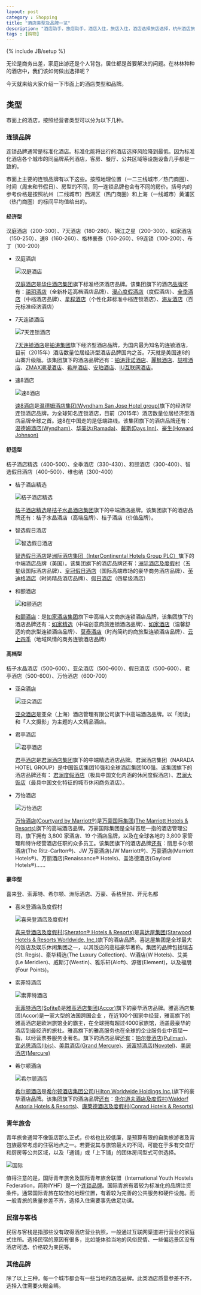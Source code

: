 ```yaml
---
layout: post
category : Shopping
title: "酒店类型及品牌一览"
description: "酒店助手，旅店助手，酒店入住，旅店入住，酒店选择旅店选择，杭州酒店旅店，酒店品牌，旅店品牌"
tags : [购物]
---
```

{% include JB/setup %}

无论是商务出差，家庭出游还是个人背包，居住都是首要解决的问题。在林林种种的酒店中，我们该如何做出选择呢？

今天就来给大家介绍一下市面上的酒店类型和品牌。

## 类型

市面上的酒店，按照经营者类型可以分为以下几种。

### 连锁品牌

连锁品牌通常是标准化酒店。标准化能将出行的酒店选择风险降到最低。因为标准化酒店各个城市的同品牌系列酒店，客房、餐厅、公共区域等设施设备几乎都是一致的。

市面上主要的连锁品牌有以下这些。按照地理位置（一二三线城市／热门商圈）、时间（周末和节假日）、房型的不同，同一连锁品牌也会有不同的房价。括号内的参考价格是按照杭州（二线城市）西湖区（热门商圈）和上海（一线城市）黄浦区（热门商圈）的标间平均值给出的。

#### 经济型

汉庭酒店（200-300）、7天酒店（180-280）、锦江之星（200-300）、如家酒店（150-250）、速8（160-260）、格林豪泰（160-260）、99连锁（100-200）、布丁（100-200）

* 汉庭酒店

    ![汉庭酒店](http://gtms01.alicdn.com/tps/i1/TB1dAyqHpXXXXa3XXXXVpgz7VXX-125-112.jpg)

    [汉庭酒店](http://www.huazhu.com/hanting)是[华住酒店集团](http://www.huazhu.com/)旗下标准经济酒店品牌。该集团旗下的酒店[品牌](http://www.huazhu.com/huazhu/htbrand.aspx)还有：[禧玥酒店](http://www.huazhu.com/xiyue)（全新朴适高档酒店品牌）、[漫心度假酒店](http://www.huazhu.com/manxin)（度假酒店）、[全季酒店](http://www.huazhu.com/quanji)（中档酒店品牌）、[星程酒店](http://www.huazhu.com/xingcheng)（个性化非标准中档连锁酒店）、[海友酒店](http://www.hiinns.com/)（百元标准经济酒店）
* 7天连锁酒店

    ![7天连锁酒店](http://gtms04.alicdn.com/tps/i4/TB1t0ArHXXXXXbcaXXXP4UA7VXX-125-118.jpg)

    [7天连锁酒店](http://www.7daysinn.cn/)是[铂涛集团](http://www.plateno.com/)旗下经济型酒店品牌，为国内最为知名的连锁酒店，目前（2015年）酒店数量位居经济型酒店品牌国内之首。7天就是美国速8的山寨升级版。该集团旗下的酒店品牌还有：[铂涛菲诺酒店](http://www.portofinohotels.cc/)、[麗枫酒店](http://www.lavandehotels.cc/)、[喆啡酒店](http://www.jjcoffetel.cc/)、[ZMAX潮漫酒店](http://www.zmaxhotels.cc/)、[希岸酒店](http://www.xanahotelle.com/)、[安珀酒店](http://www.maisonalbar.com/)、[IU互联网酒店](http://www.iuinns.net/)。
* 速8酒店

    ![速8酒店](http://gtms01.alicdn.com/tps/i1/TB1.7WcHpXXXXcsaXXXI4485FXX-121-121.jpg)

    [速8酒店](http://www.super8.com.cn/)是[温德姆酒店集团(Wyndham San Jose Hotel group)](http://www.wyndhamhotels.com.cn/)旗下的经济型连锁酒店品牌，为全球知名连锁酒店，目前（2015年）酒店数量位居经济型酒店品牌全球之首。速8在中国走的是低端路线。该集团旗下的酒店品牌还有：[温德姆酒店(Wyndham）](http://www.wyndhamhotels.com.cn/)、[华美达(Ramada)](http://www.ramadahotels.com.cn/)、[戴斯(Days Inn)](http://www.daysinn.cn/)、[豪生(Howard Johnson)](http://www.hojochina.com/about-us_zh.html)

#### 舒适型

桔子酒店精选（400-500）、全季酒店（330-430）、和颐酒店（300-400）、智选假日酒店（400-500）、维也纳（300-400）

* 桔子酒店精选

    ![桔子酒店精选](http://gtms02.alicdn.com/tps/i2/TB1NqEfHXXXXXapaFXXVRPn5FXX-121-75.jpeg)

    [桔子酒店精选](http://www.orangehotel.com.cn/Brand/)是[桔子水晶酒店集团](http://www.orangehotel.com.cn/)旗下的中端酒店品牌。该集团旗下的酒店品牌还有：桔子水晶酒店（高端品牌）、桔子酒店（价值品牌）。
* 智选假日酒店

    ![智选假日酒店](http://gtms03.alicdn.com/tps/i3/TB1XvKIHpXXXXcJXXXXI4485FXX-121-121.jpg)

    [智选假日酒店](http://cn.ihg.com/holidayinnexpress)是[洲际酒店集团（InterContinental Hotels Group PLC）](http://cn.ihg.com/)旗下的中端酒店品牌（美国）。该集团旗下的酒店品牌还有：[洲际酒店及度假村](http://cn.ihg.com/intercontinental)（五星级国际酒店品牌）、[皇冠假日酒店](http://cn.ihg.com/crowneplaza)（国际高端市场的豪华商务酒店品牌）、[英迪格酒店](http://cn.ihg.com/hotelindigo)（时尚精品酒店品牌）、[假日酒店](http://cn.ihg.com/holidayinn)（四星级酒店）
* 和颐酒店

    ![和颐酒店](http://gtms03.alicdn.com/tps/i3/TB1olWrHpXXXXaYXpXXWdgj1VXX-109-100.png)

    [和颐酒店](http://www.homeinns.com/yitel)：是[如家酒店集团](http://www.homeinns.com/)旗下中高端人文商旅连锁酒店品牌，该集团旗下的酒店品牌还有：[如家精选](http://www.homeinns.com/about/plus)（中端创意商旅连锁酒店品牌）、[如家酒店](http://www.homeinns.com/homeinn)（温馨舒适的商旅型连锁酒店品牌）、[莫泰酒店](http://www.homeinns.com/motel)（时尚简约的商旅型连锁酒店品牌）、[云上四季](http://www.homeinns.com/yssj)（地域风情的商务连锁酒店品牌）

#### 高档型

桔子水晶酒店（500-600）、亚朵酒店（500-600）、假日酒店（500-600）、君亭酒店（500-600）、万怡酒店（600-700）

* 亚朵酒店

    ![亚朵酒店](http://gtms04.alicdn.com/tps/i4/TB1G7yJHpXXXXa7XXXXE.ZAYXXX-180-128.jpg)

    [亚朵酒店](http://www.yaduo.com/)是亚朵（上海）酒店管理有限公司旗下中高端酒店品牌。以「阅读」和「人文摄影」为主题的人文精品酒店。
* 君亭酒店

    ![君亭酒店](http://gtms04.alicdn.com/tps/i4/TB1mKQhHXXXXXaXaVXXYxSY7pXX-124-113.png)

    [君亭酒店](http://www.ssawhotels.com/)是[君澜酒店集团](http://www.naradahotels.com/)旗下的中端精选酒店品牌。君澜酒店集团（NARADA HOTEL GROUP）是中国饭店集团10强和全球酒店集团100强。该集团旗下的酒店品牌还有： [君澜度假酒店](http://www.naradahotels.com/getGdPage2.htm?secondCategory=NARADA_ResortsSpa)（极具中国文化内涵的休闲度假酒店）、[君澜大饭店](http://www.naradahotels.com/getGdPage2.htm?secondCategory=Narada_Hotels_Resorts)（最具中国文化特征的城市休闲商务酒店）。
* 万怡酒店

    ![万怡酒店](http://gtms03.alicdn.com/tps/i3/TB15l1pHpXXXXcZXXXXYw.a.pXX-125-97.jpg)

    [万怡酒店(Courtyard by Marriott®)](http://www.marriott.com.cn/courtyard/travel.mi)是[万豪国际集团(The Marriott Hotels & Resorts)](http://www.marriott.com.cn/)旗下的高端酒店品牌。万豪国际集团是全球首屈一指的酒店管理公司，旗下拥有 3,800 家酒店、19 个酒店品牌，以及在全球各地的 3,800 家管理和特许经营酒店任职的众多员工。该集团旗下的酒店品牌[还有](http://www.marriott.com.cn/marriott-brand.mi)：丽思卡尔顿酒店(The Ritz-Carlton®)、JW 万豪酒店(JW Marriott®)、万豪酒店(Marriott Hotels®)、万丽酒店(Renaissance® Hotels)、盖洛德酒店(Gaylord Hotels®)……

#### 豪华型

喜来登、索菲特、希尔顿、洲际酒店、万豪、香格里拉、开元名都

* 喜来登酒店及度假村

    ![喜来登酒店及度假村](http://gtms01.alicdn.com/tps/i1/TB1t7JSHpXXXXaKapXXybUwIXXX-187-48.gif)

    [喜来登酒店及度假村(Sheraton® Hotels & Resorts)](http://www.starwoodhotels.com/sheraton/index.html)是[喜达屋集团(Starwood Hotels & Resorts Worldwide, Inc.)](http://www.starwoodhotels.com/)旗下的酒店品牌。喜达屋集团是全球最大的饭店及娱乐休闲集团之一，以其饭店的高档豪华著称。集团的品牌包括瑞吉(St. Regis)、豪华精选(The Luxury Collection)、W酒店(W Hotels)、艾美(Le Meridien)、威斯汀(Westin)、雅乐轩(Aloft)、源宿(Element)，以及福朋(Four Points)。
* 索菲特酒店

    ![索菲特酒店](http://gtms03.alicdn.com/tps/i3/TB1_aGIHpXXXXXnXpXXYk7iHFXX-208-63.png)

    [索菲特酒店(Sofitel)](http://www.sofitel.com/)是[雅高酒店集团(Accor)](http://www.accorhotels.com/)旗下的豪华酒店品牌。雅高酒店集团(Accor)是一家大型的法国跨国企业 ，在近100个国家中经营，雅高旗下的雅高酒店是欧洲旅馆业的霸主，在全球拥有超过4000家旅馆，涵盖最豪华的酒店到最经济的旅社。雅高旗下的雅高服务也在全球的企业服务业中首屈一指，以经营票券服务业著名。旗下的酒店品牌[还有](http://www.accorhotels.com/zh/brands/index.shtml)：[铂尔曼酒店(Pullman)](http://www.pullmanhotels.com/)、[宜必思酒店(Ibis)](http://www.ibis.com/)、[美爵酒店(Grand Mercure)](http://www.grandmercurehotels.com.cn/)、[诺富特酒店(Novotel)](http://www.novotel.com/)、[美居酒店(Mercure)](http://www.mercure.com/)
* 希尔顿酒店

    ![希尔顿酒店](http://gtms02.alicdn.com/tps/i2/TB1FbOFHpXXXXahXFXXI4485FXX-121-121.jpg)

    [希尔顿酒店](http://www.hilton.com.cn/)是[希尔顿酒店集团公司(Hilton Worldwide Holdings Inc.)](http://www.hiltonworldwide.com/)旗下的豪华酒店品牌。该集团旗下的酒店品牌[还有](http://hhonors.hilton.com.cn/portfolio.html)：[华尔道夫酒店及度假村(Waldorf Astoria Hotels & Resorts)](http://www.waldorfastoriahotels.com.cn/)、[康莱德酒店及度假村(Conrad Hotels & Resorts)](http://conrad.hilton.com.cn/)

### 青年旅舍

青年旅舍通常不像饭店那么正式，价格也比较低廉，是预算有限的自助旅游者及背包族最常考虑的住宿地点之一。若要说其与旅馆最大的不同，可能在于多有交谊厅和厨房等公共区域，以及「通铺」或「上下铺」的团体房间型式可供选择。

![国际](http://gtms02.alicdn.com/tps/i2/TB1oJ25HXXXXXbaaXXXeFP9HXXX-169-81.png)

值得注意的是，国际青年旅舍及国际青年旅舍联盟（International Youth Hostels Federation，简称IYHF）是一个[连锁品牌](http://www.yhachina.com/)。国际青旅有着较为标准化的品牌注资条件。通常国际青旅在较佳的地理位置，有着较为完善的公共服务和硬件设施。而一般青旅的质量参差不齐，选择入住需要事先做足功课。

### 民宿与客栈

民宿与客栈是指那些没有取得酒店营业执照，一般通过互联网渠道进行营业的家庭式住所。选择民宿的原因有很多，比如能体验当地的风俗民情、一些偏远景区没有酒店可选、价格较为亲民等。

### 其他品牌

除了以上三种，每一个城市都会有一些当地的酒店品牌。此类酒店质量参差不齐，选择入住需要火眼金睛。

